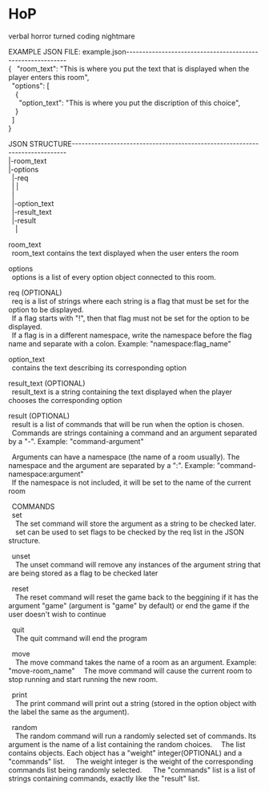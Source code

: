 # HoP
verbal horror turned coding nightmare

EXAMPLE JSON FILE: example.json-----------------------------------------------------------<br />
{
&ensp;"room_text": "This is where you put the text that is displayed when the player enters this room",<br />
&ensp;"options": [<br />
&ensp;&ensp;{<br />
&ensp;&ensp;&ensp;"option_text": "This is where you put the discription of this choice",<br />
&ensp;&ensp;}<br />
&ensp;]<br />
}<br />  

JSON STRUCTURE----------------------------------------------------------------------------  
|-room_text  
|-options  
&ensp;|-req  
&ensp;| |  
&ensp;|  
&ensp;|-option_text  
&ensp;|-result_text  
&ensp;|-result  
&ensp;&ensp;|  

room_text  
&ensp;room_text contains the text displayed when the user enters the room  

options  
&ensp;options is a list of every option object connected to this room.  

req (OPTIONAL)  
&ensp;req is a list of strings where each string is a flag that must be set for the option to be displayed.  
&ensp;If a flag starts with "!", then that flag must not be set for the option to be displayed.  
&ensp;If a flag is in a different namespace, write the namespace before the flag name and separate with a colon. Example: "namespace:flag_name"  

option_text  
&ensp;contains the text describing its corresponding option  
  
result_text (OPTIONAL)  
&ensp;result_text is a string containing the text displayed when the player chooses the corresponding option  
  
result (OPTIONAL)  
&ensp;result is a list of commands that will be run when the option is chosen.  
&ensp;Commands are strings containing a command and an argument separated by a "-". Example: "command-argument"  
  
&ensp;Arguments can have a namespace (the name of a room usually). The namespace and the argument are separated by a ":". Example: "command-namespace:argument"  
&ensp;If the namespace is not included, it will be set to the name of the current room  
  
&ensp;COMMANDS  
&ensp;set  
&ensp;&ensp;The set command will store the argument as a string to be checked later.  
&ensp;&ensp;set can be used to set flags to be checked by the req list in the JSON structure.  
    
&ensp;unset  
&ensp;&ensp;The unset command will remove any instances of the argument string that are being stored as a flag to be checked later  

&ensp;reset  
&ensp;&ensp;The reset command will reset the game back to the beggining if it has the argument "game" (argument is "game" by default) or end the game if the user doesn't wish to continue

&ensp;quit  
&ensp;&ensp;The quit command will end the program

&ensp;move  
&ensp;&ensp;The move command takes the name of a room as an argument. Example: "move-room_name"
&ensp;&ensp;The move command will cause the current room to stop running and start running the new room.
    
&ensp;print  
&ensp;&ensp;The print command will print out a string (stored in the option object with the label the same as the argument).

&ensp;random  
&ensp;&ensp;The random command will run a randomly selected set of commands. Its argument is the name of a list containing the random choices.
&ensp;&ensp;The list contains objects. Each object has a "weight" integer(OPTIONAL) and a "commands" list.
&ensp;&ensp; The weight integer is the weight of the corresponding commands list being randomly selected.
&ensp;&ensp; The "commands" list is a list of strings containing commands, exactly like the "result" list.
